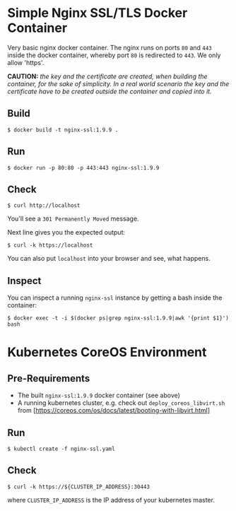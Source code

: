 # Simple Nginx SSL/TLS Docker Container

Very basic nginx docker container. The nginx runs on ports `80` and `443`
inside the docker container, whereby port `80` is redirected to `443`. We only
allow 'https'.

**CAUTION:** *the key and the certificate are created, when building the container,
for the sake of simplicity. In a real world scenario the key and the
certificate have to be created outside the container and copied into it.*

## Build

```
$ docker build -t nginx-ssl:1.9.9 .
```

## Run

```
$ docker run -p 80:80 -p 443:443 nginx-ssl:1.9.9
```

## Check

```
$ curl http://localhost
```
You'll see a `301 Permanently Moved` message.

Next line gives you the expected output:
```
$ curl -k https://localhost
```

You can also put `localhost` into your browser and see, what happens.

## Inspect

You can inspect a running `nginx-ssl` instance by getting a bash inside the
container:
```
$ docker exec -t -i $(docker ps|grep nginx-ssl:1.9.9|awk '{print $1}') bash
```

# Kubernetes CoreOS Environment

## Pre-Requirements

* The built `nginx-ssl:1.9.9` docker container (see above)
* A running kubernetes cluster, e.g. check out `deploy_coreos_libvirt.sh` from [https://coreos.com/os/docs/latest/booting-with-libvirt.html]

## Run

```
$ kubectl create -f nginx-ssl.yaml
```

## Check

```
$ curl -k https://${CLUSTER_IP_ADDRESS}:30443
```
where `CLUSTER_IP_ADDRESS` is the IP address of your kubernetes master.

